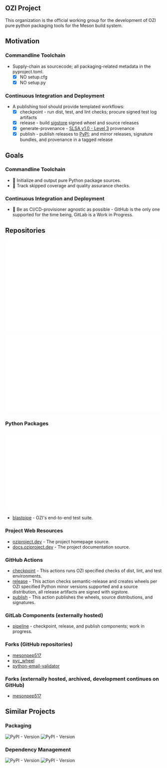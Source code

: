 ## OZI Project

This organization is the official working group for the development of OZI pure python packaging tools for the Meson build system.

## Motivation

### Commandline Toolchain

* Supply-chain as sourcecode; all packaging-related metadata in the pyproject.toml.
  * [x] NO setup.cfg
  * [x] NO setup.py

### Continuous Integration and Deployment

* A publishing tool should provide templated workflows:
  * [x] checkpoint - run dist, test, and lint checks; procure signed test log artifacts
  * [x] release - build [sigstore](https://sigstore.dev/) signed wheel and source releases
  * [x] generate-provenance - [SLSA v1.0 - Level 3](https://slsa.dev/spec/v1.0/levels#build-l3) provenance
  * [x] publish - publish releases to [PyPI](https://pypi.org/); and mirror releases, signature bundles, and provenance in a tagged release

## Goals

### Commandline Toolchain

* 🚧 Initialize and output pure Python package sources.
* 🚧 Track skipped coverage and quality assurance checks.

### Continuous Integration and Deployment

* 🚧 Be as CI/CD-provisioner agnostic as possible - GitHub is the only one supported for the time being, GitLab is a Work in Progress.

## Repositories

[![Metrics](https://raw.githubusercontent.com/OZI-Project/.github/main/github-metrics.svg)](https://github.com/orgs/OZI-Project/repositories?q=&type=all&language=&sort=)
![Issue Metrics](https://raw.githubusercontent.com/OZI-Project/.github/main/github-metrics-issue-followup.svg)

### Python Packages

[![OZI](https://raw.githubusercontent.com/OZI-Project/.github/main/github-metrics-repo-ozi.svg)](https://github.com/OZI-Project/OZI)
* [blastpipe](https://github.com/OZI-Project/blastpipe) - OZI's end-to-end test suite.

### Project Web Resources

* [oziproject.dev](https://github.com/OZI-Project/OZIproject.dev) - The project homepage source.
* [docs.oziproject.dev](https://github.com/OZI-Project/docs) - The project documentation source. 

### GitHub Actions
  
* [checkpoint](https://github.com/OZI-Project/checkpoint) - This actions runs OZI specified checks of dist, lint, and test environments.
* [release](https://github.com/OZI-Project/release) - This action checks semantic-release and creates wheels per OZI specified Python minor versions supported and a source distribution, all release artifacts are signed with sigstore.
* [publish](https://github.com/OZI-Project/publish) - This action publishes the wheels, source distributions, and signatures.

### GitLab Components (externally hosted)

* [pipeline](https://gitlab.com/ozi-project/pipeline) - checkpoint, release, and publish components; work in progress.

### Forks (GitHub repositories)

* [mesonpep517](https://github.com/OZI-Project/mesonpep517)
* [pyc_wheel](https://github.com/OZI-Project/pyc_wheel)
* [python-email-validator](https://github.com/OZI-Project/python-email-validator)

### Forks (externally hosted, archived, development continues on GitHub)

* [mesonpep517](https://gitlab.com/ozi-project/forks/mesonpep517)

## Similar Projects

### Packaging
![PyPI - Version](https://img.shields.io/pypi/v/flit?style=plastic&logo=pypi&label=Flit&link=https%3A%2F%2Fflit.pypa.io%2Fen%2Fstable%2F&link=https%3A%2F%2Fpypi.org%2Fproject%2Fflit%2F)
![PyPI - Version](https://img.shields.io/pypi/v/hatch?style=plastic&logo=pypi&label=Hatch&link=https%3A%2F%2Fhatch.pypa.io%2Flatest%2F&link=https%3A%2F%2Fpypi.org%2Fproject%2Fhatch%2F)


### Dependency Management

![PyPI - Version](https://img.shields.io/pypi/v/poetry?style=plastic&logo=poetry&label=Poetry&link=https%3A%2F%2Fpython-poetry.org%2F&link=https%3A%2F%2Fpypi.org%2Fproject%2Fpoetry%2F)
![PyPI - Version](https://img.shields.io/pypi/v/pdm?style=plastic&logo=pdm&label=PDM&link=https%3A%2F%2Fpdm-project.org%2Flatest%2F&link=https%3A%2F%2Fpypi.org%2Fproject%2Fpdm%2F)

